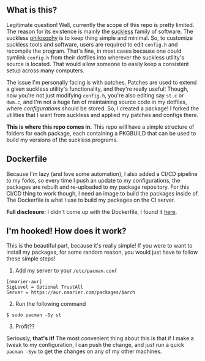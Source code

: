 What is this?
-------------

Legitimate question! Well, currently the scope of this repo is pretty limited.
The reason for its existence is mainly the [suckless](https://suckless.org) family
of software. The suckless [philosophy](https://suckless.org/philosophy/) is to keep
thing simple and minimal. So, to customize suckless tools and software, users are
required to edit `config.h` and recompile the program. That's fine, in most cases
because one could symlink `config.h` from their dotfiles into wherever the suckless
utility's source is located. That would allow someone to easily keep a consistent
setup across many computers.

The issue I'm personally facing is with patches. Patches are used to extend a given
suckless utility's functionality, and they're really useful! Though, now you're not
just modifying `config.h`, you're also editing say `st.c` or `dwm.c`, and I'm not a
huge fan of maintaining source code in my dotfiles, where *configurations* should be
stored. So, I created a package! I forked the utilities that I want from suckless and
applied my patches and configs there.

**This is where this repo comes in.** This repo will have a simple structure of folders
for each package, each containing a PKGBUILD that can be used to build my versions of
the suckless programs.

Dockerfile
----------

Because I'm lazy (and love some automation), I also added a CI/CD pipeline to my forks,
so every time I push an update to my configurations, the packages are rebuilt and
re-uploaded to my package repository. For this CI/CD thing to work though, I need an
image to build the packages inside of. The Dockerfile is what I use to build my packages
on the CI server.

**Full disclosure:** I didn't come up with the Dockerfile, I found it [here](https://bbs.archlinux.org/viewtopic.php?id=243393).

I'm hooked! How does it work?
-----------------------------

This is the beautiful part, because it's really simple! If you were to want to install
my packages, for some random reason, you would just have to follow these simple steps!

1. Add my server to your `/etc/pacman.conf`
```
[nmarier-aur]
SigLevel = Optional TrustAll
Server = https://aur.nmarier.com/packages/$arch
```

2. Run the following command
```
$ sudo pacman -Sy st
```

3. Profit??

Seriously, **that's it!** The most convenient thing about this is that if I make a
tweak to my configuration, I can push the change, and just run a quick `pacman -Syu`
to get the changes on any of my other machines.
